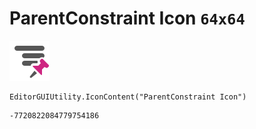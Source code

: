 # ParentConstraint Icon `64x64`
<img src="/img/ParentConstraint%20Icon.png" width=64 height=64>

``` CSharp
EditorGUIUtility.IconContent("ParentConstraint Icon")
```
```
-7720822084779754186
```
